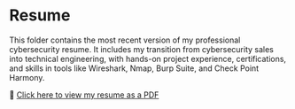 # Resume
This folder contains the most recent version of my professional cybersecurity resume. 
It includes my transition from cybersecurity sales into technical engineering, with hands-on project experience, certifications, and skills in tools like Wireshark, Nmap, Burp Suite, and Check Point Harmony.

📄 [Click here to view my resume as a PDF](NikGray_Resume.pdf)

